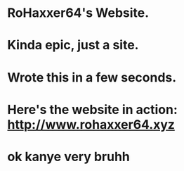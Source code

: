 # RoHaxxer64's Website.
# Kinda epic, just a site.
# Wrote this in a few seconds.
# Here's the website in action: http://www.rohaxxer64.xyz

# ok kanye very bruhh
